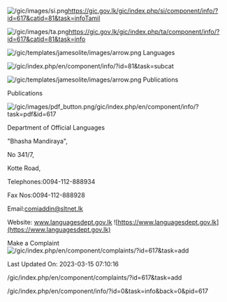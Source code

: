 <!-- Source: https://gic.gov.lk/gic/index.php/en/component/info/?id=617&catid=81&task=info -->

![/gic/images/si.png](/gic/images/si.png)https://gic.gov.lk/gic/index.php/si/component/info/?id=617&catid=81&task=infoTamil

![/gic/images/ta.png](/gic/images/ta.png)https://gic.gov.lk/gic/index.php/ta/component/info/?id=617&catid=81&task=info

![/gic/templates/jamesolite/images/arrow.png](/gic/templates/jamesolite/images/arrow.png) Languages

![/gic/index.php/en/component/info/?id=81&task=subcat](/gic/index.php/en/component/info/?id=81&task=subcat)

![/gic/templates/jamesolite/images/arrow.png](/gic/templates/jamesolite/images/arrow.png) Publications

Publications

![/gic/images/pdf_button.png](/gic/images/pdf_button.png)/gic/index.php/en/component/info/?task=pdf&id=617

Department of Official Languages

"Bhasha Mandiraya",

No 341/7,

Kotte Road,

Telephones:0094-112-888934

Fax Nos:0094-112-888928

Email:comiaddin@sltnet.lk

Website: www.languagesdept.gov.lk ![https://www.languagesdept.gov.lk](https://www.languagesdept.gov.lk)

Make a Complaint ![/gic/index.php/en/component/complaints/?id=617&task=add](/gic/index.php/en/component/complaints/?id=617&task=add)

Last Updated On: 2023-03-15 07:10:16

/gic/index.php/en/component/complaints/?id=617&task=add

/gic/index.php/en/component/info/?id=0&task=info&back=0&pid=617